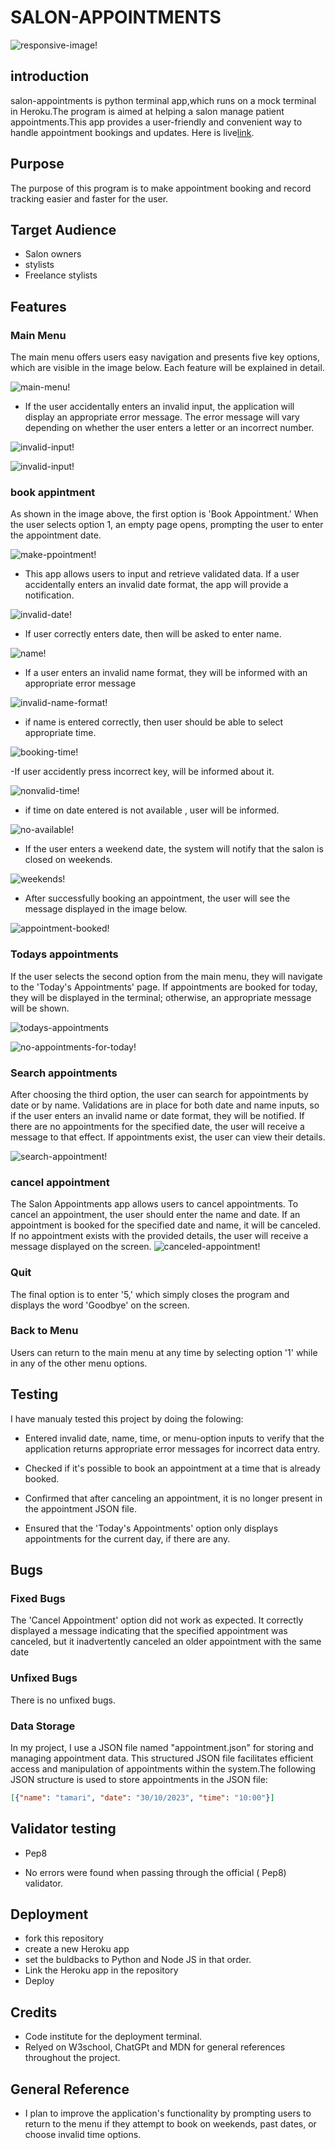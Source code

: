 # **SALON-APPOINTMENTS**

![responsive-image!](/docs/images/responsive.png)

## introduction

salon-appointments is python terminal app,which runs on a mock terminal in Heroku.The program is aimed at helping a salon manage patient appointments.This app provides a user-friendly and convenient way to handle appointment bookings and updates.
Here is live[link](https://salon-appointments-6179b752c1c9.herokuapp.com/?fbclid=IwAR2x-9_64jEAfkuD--ZYmFj9lUsE7TI0OsEsGUH8_Jiw3SymieOm-HKvgko).

## Purpose

The purpose of this program is to make appointment booking and record tracking easier and faster for the user.

## Target Audience

- Salon owners
- stylists
- Freelance stylists


## Features

### Main Menu

The main menu offers users easy navigation and presents five key options, which are visible in the image below. Each feature will be explained in detail.

![main-menu!](/docs/images/main%20-menu.png)

- If the user accidentally enters an invalid input, the application will display an appropriate error message. The error message will vary depending on whether the user enters a letter or an incorrect number.

![invalid-input!](/docs/images/main-menu%20if%20enter%20invalid%20input.png)

![invalid-input!](/docs/images/main-menu-letters.png)

### book appintment

As shown in the image above, the first option is 'Book Appointment.' When the user selects option 1, an empty page opens, prompting the user to enter the appointment date.

![make-ppointment!](/docs/images/booking-date.png)

- This app allows users to input and retrieve validated data. If a user accidentally enters an invalid date format, the app will provide a notification.

![invalid-date!](/docs/images/booking-nvalid-date.png)

- If user correctly enters date, then will be asked to enter name.

![name!](/docs/images/cancell-appointment-name.png)

- If a user enters an invalid name format, they will be informed with an appropriate error message

![invalid-name-format!](/docs/images/invalid-name.png)

- if name is entered correctly, then user should be able to select appropriate time.

![booking-time!](/docs/images/booking-select-time.png)

-If user accidently press incorrect key, will be informed about it.

![nonvalid-time!](/docs/images/booking-%20if-nonvalid-time.png)

- if time on  date entered is not available , user will be informed.

![no-available!](/docs/images/no-avability.png)

- If the user enters a weekend date, the system will notify that the salon is closed on weekends.

![weekends!](/docs/images/weekend.png)

- After successfully booking an appointment, the user will see the message displayed in the image below.

![appointment-booked!](/docs/images/appointment%20booked.png)

 
### Todays appointments

If the user selects the second option from the main menu, they will navigate to the 'Today's Appointments' page. If appointments are booked for today, they will be displayed in the terminal; otherwise, an appropriate message will be shown.

![todays-appointments](/docs/images/todays-appointments.png)

![no-appointments-for-today!](/docs/images/today-no-appointments.png)

### Search appointments

After choosing the third option, the user can search for appointments by date or by name. Validations are in place for both date and name inputs, so if the user enters an invalid name or date format, they will be notified. If there are no appointments for the specified date, the user will receive a message to that effect. If appointments exist, the user can view their details.

![search-appointment!](/docs/images/search-appointment.png)

### cancel appointment

The Salon Appointments app allows users to cancel appointments. To cancel an appointment, the user should enter the name and date. If an appointment is booked for the specified date and name, it will be canceled. If no appointment exists with the provided details, the user will receive a message displayed on the screen.
![canceled-appointment!](/docs/images/cancell-appointment%20.png)

### Quit

The final option is to enter '5,' which simply closes the program and displays the word 'Goodbye' on the screen.

### Back to Menu

Users can return to the main menu at any time by selecting option '1' while in any of the other menu options.

## Testing
I have manualy tested  this project by doing the folowing:

- Entered invalid date, name, time, or menu-option inputs to verify that the application returns appropriate error messages for incorrect data entry.

- Checked if it's possible to book an appointment at a time that is already booked.

- Confirmed that after canceling an appointment, it is no longer present in the appointment JSON file.

- Ensured that the 'Today's Appointments' option only displays appointments for the current day, if there are any.

## Bugs

### Fixed Bugs 

The 'Cancel Appointment' option did not work as expected. It correctly displayed a message indicating that the specified appointment was canceled, but it inadvertently canceled an older appointment with the same date

### Unfixed Bugs

There is no unfixed bugs.

### Data Storage
In my project, I use a JSON file named "appointment.json" for storing and managing appointment data. This structured JSON file facilitates efficient access and manipulation of appointments within the system.The following JSON structure is used to store appointments in the JSON file:

 ```json
 [{"name": "tamari", "date": "30/10/2023", "time": "10:00"}]
 ```

## Validator testing
- Pep8

 - No errors were found when passing through the official ( Pep8) validator.

 ## Deployment
- fork this repository
- create a new Heroku app
- set the buldbacks to Python and Node JS in that order.
- Link the Heroku app in the repository
- Deploy

## Credits
- Code institute for the deployment terminal.
- Relyed on W3school, ChatGPt and MDN for general references throughout the project.
## General Reference
- I plan to improve the application's functionality by prompting users to return to the menu if they attempt to book on weekends, past dates, or choose invalid time options.



